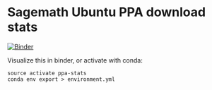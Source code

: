 # Sagemath Ubuntu PPA download stats

[![Binder](http://mybinder.org/badge.svg)](http://mybinder.org/repo/opendreamkit/sagemath-ppa-stats)

Visualize this in binder, or activate with conda:

```
source activate ppa-stats
conda env export > environment.yml
```
